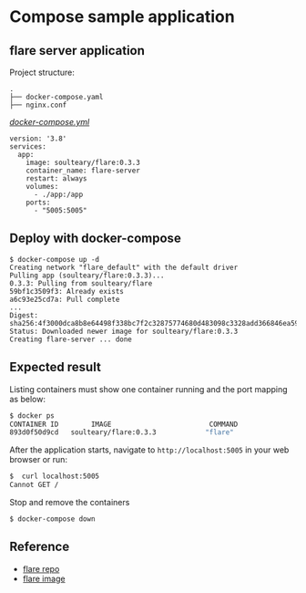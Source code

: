 # Compose sample application

## flare server application

Project structure:

```text
.
├── docker-compose.yaml
├── nginx.conf
```

[_docker-compose.yml_](docker-compose.yml)

```compose
version: '3.8'
services:
  app:
    image: soulteary/flare:0.3.3
    container_name: flare-server
    restart: always
    volumes:
      - ./app:/app
    ports:
      - "5005:5005"
```

## Deploy with docker-compose

```compose
$ docker-compose up -d
Creating network "flare_default" with the default driver
Pulling app (soulteary/flare:0.3.3)...
0.3.3: Pulling from soulteary/flare
59bf1c3509f3: Already exists
a6c93e25cd7a: Pull complete
...
Digest: sha256:4f3000dca8b8e64498f338bc7f2c32875774680d483098c3328add366846ea59
Status: Downloaded newer image for soulteary/flare:0.3.3
Creating flare-server ... done
```

## Expected result

Listing containers must show one container running and the port mapping as below:

```bash
$ docker ps
CONTAINER ID        IMAGE                        COMMAND                  CREATED             STATUS              PORTS                  NAMES
893d0f50d9cd   soulteary/flare:0.3.3            "flare"                  About a minute ago   Up About a minute          0.0.0.0:5005->5005/tcp, :::5005->5005/tcp           flare-server
```

After the application starts, navigate to `http://localhost:5005` in your web browser or run:

```bash
$  curl localhost:5005       
Cannot GET /
```

Stop and remove the containers

```compose
$ docker-compose down
```

## Reference

- [flare repo](https://github.com/soulteary/docker-flare)
- [flare image](https://hub.docker.com/r/soulteary/flare)
